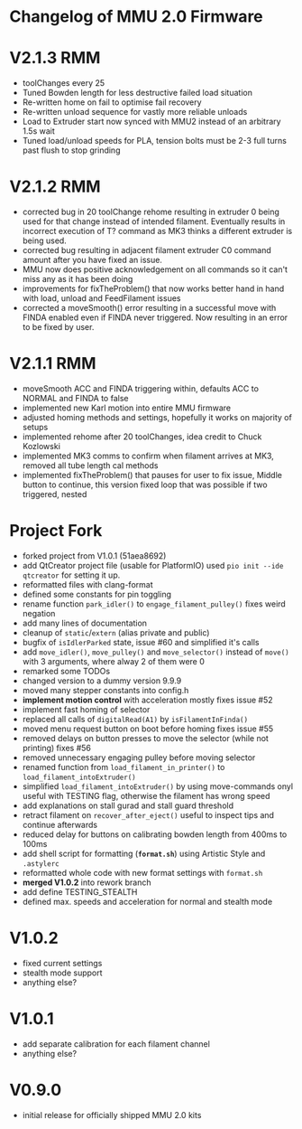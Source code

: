 Changelog of MMU 2.0 Firmware
=============================
# V2.1.3 RMM
* toolChanges every 25
* Tuned Bowden length for less destructive failed load situation
* Re-written home on fail to optimise fail recovery
* Re-written unload sequence for vastly more reliable unloads
* Load to Extruder start now synced with MMU2 instead of an arbitrary 1.5s wait
* Tuned load/unload speeds for PLA, tension bolts must be 2-3 full turns past flush to stop grinding

# V2.1.2 RMM
* corrected bug in 20 toolChange rehome resulting in extruder 0 being used for that change instead of intended filament. Eventually results in incorrect execution of T? command as MK3 thinks a different extruder is being used.
* corrected bug resulting in adjacent filament extruder C0 command amount after you have fixed an issue.
* MMU now does positive acknowledgement on all commands so it can't miss any as it has been doing
* improvements for fixTheProblem() that now works better hand in hand with load, unload and FeedFilament issues
* corrected a moveSmooth() error resulting in a successful move with FINDA enabled even if FINDA never triggered. Now resulting in an error to be fixed by user.

# V2.1.1 RMM
* moveSmooth ACC and FINDA triggering within, defaults ACC to NORMAL and FINDA to false
* implemented new Karl motion into entire MMU firmware
* adjusted homing methods and settings, hopefully it works on majority of setups
* implemented rehome after 20 toolChanges, idea credit to Chuck Kozlowski
* implemented MK3 comms to confirm when filament arrives at MK3, removed all tube length cal methods
* implemented fixTheProblem() that pauses for user to fix issue, Middle button to continue, this version fixed loop that was possible if two triggered, nested

# Project Fork
* forked project from V1.0.1 (51aea8692)
* add QtCreator project file (usable for PlatformIO)
  used `pio init --ide qtcreator` for setting it up. 
* reformatted files with clang-format
* defined some constants for pin toggling
* rename function `park_idler()` to `engage_filament_pulley()`
  fixes weird negation
* add many lines of documentation
* cleanup of `static`/`extern` (alias private and public)
* bugfix of `isIdlerParked` state, issue #60
  and simplified it's calls
* add `move_idler()`, `move_pulley()` and `move_selector()`
  instead of `move()` with 3 arguments, where alway 2 of them were 0
* remarked some TODOs
* changed version to a dummy version 9.9.9
* moved many stepper constants into config.h
* **implement motion control** with acceleration
  mostly fixes issue #52
* implement fast homing of selector
* replaced all calls of `digitalRead(A1)` by `isFilamentInFinda()`
* moved menu request button on boot before homing
  fixes issue #55
* removed delays on button presses to move the selector (while not printing)
  fixes #56
* removed unnecessary engaging pulley before moving selector
* renamed function from `load_filament_in_printer()` to 
  `load_filament_intoExtruder()`
* simplified `load_filament_intoExtruder()` by using move-commands
  onyl useful with TESTING flag, otherwise the filament has wrong speed
* add explanations on stall gurad and stall guard threshold
* retract filament on `recover_after_eject()`
  useful to inspect tips and continue afterwards
* reduced delay for buttons on calibrating bowden length from 400ms to 100ms
* add shell script for formatting (**`format.sh`**) using 
  Artistic Style and `.astylerc`
* reformatted whole code with new format settings with `format.sh`
* **merged V1.0.2** into rework branch
* add define TESTING_STEALTH
* defined max. speeds and acceleration for normal and stealth mode

# V1.0.2
* fixed current settings
* stealth mode support
* anything else?


# V1.0.1
* add separate calibration for each filament channel
* anything else?


# V0.9.0
* initial release for officially shipped MMU 2.0 kits
